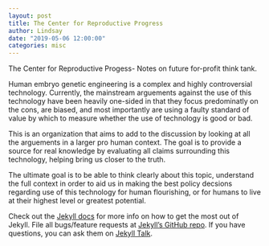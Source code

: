 ```yaml
---
layout: post
title: The Center for Reproductive Progress
author: Lindsay
date: "2019-05-06 12:00:00"
categories: misc
---
```


The Center for Reproductive Progess- Notes on future for-profit think tank.

Human embryo genetic engineering is a complex and highly controversial technology. Currently, the mainstream arguements against the use of this technology have been heavily one-sided in that they focus predominatly on the cons, are biased, and most importantly are using a faulty standard of value by which to measure whether the use of technology is good or bad.

This is an organization that aims to add to the discussion by looking at all the arguements in a larger pro human context.
The goal is to provide a source for real knowledge by evaluating all claims surrounding this technology, helping bring us closer to the truth.

The ultimate goal is to be able to think clearly about this topic, understand the full context in order to aid us in making the best policy decsions regarding use of this technology for human flourishing, or for humans to live at their highest level or greatest potential.

Check out the [Jekyll docs][jekyll-docs] for more info on how to get the most out of Jekyll. File all bugs/feature requests at [Jekyll’s GitHub repo][jekyll-gh]. If you have questions, you can ask them on [Jekyll Talk][jekyll-talk].

[jekyll-docs]: https://jekyllrb.com/docs/home
[jekyll-gh]: https://github.com/jekyll/jekyll
[jekyll-talk]: https://talk.jekyllrb.com/
